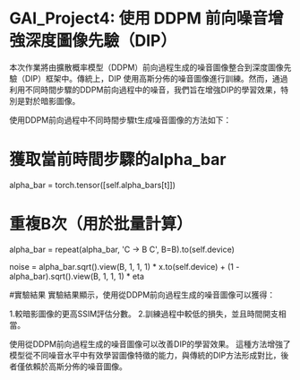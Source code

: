 # GAI_Project4: 使用 DDPM 前向噪音增強深度圖像先驗（DIP）

本次作業將由擴散概率模型（DDPM）前向過程生成的噪音圖像整合到深度圖像先驗（DIP）框架中。傳統上，DIP 使用高斯分佈的噪音圖像進行訓練。然而，通過利用不同時間步驟的DDPM前向過程中的噪音，我們旨在增強DIP的學習效果，特別是對於暗影圖像。


使用DDPM前向過程中不同時間步驟t生成噪音圖像的方法如下：

# 獲取當前時間步驟的alpha_bar
alpha_bar = torch.tensor([self.alpha_bars[t]])                      
# 重複B次（用於批量計算）
alpha_bar = repeat(alpha_bar, 'C -> B C', B=B).to(self.device)      

noise = alpha_bar.sqrt().view(B, 1, 1, 1) * x.to(self.device) + (1 - alpha_bar).sqrt().view(B, 1, 1, 1) * eta

#實驗結果
實驗結果顯示，使用從DDPM前向過程生成的噪音圖像可以獲得：

1.較暗影圖像的更高SSIM評估分數。
2.訓練過程中較低的損失，並且時間開支相當。

使用從DDPM前向過程生成的噪音圖像可以改善DIP的學習效果。
這種方法增強了模型從不同噪音水平中有效學習圖像特徵的能力，與傳統的DIP方法形成對比，後者僅依賴於高斯分佈的噪音圖像。

